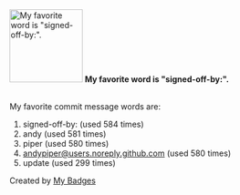 <img src="https://my-badges.github.io/my-badges/favorite-word.png" alt="My favorite word is &quot;signed-off-by:&quot;." title="My favorite word is &quot;signed-off-by:&quot;." width="128">
<strong>My favorite word is &quot;signed-off-by:&quot;.</strong>
<br><br>

My favorite commit message words are:

1. signed-off-by: (used 584 times)
2. andy (used 581 times)
3. piper (used 580 times)
4. <andypiper@users.noreply.github.com> (used 580 times)
5. update (used 299 times)


Created by <a href="https://github.com/my-badges/my-badges">My Badges</a>